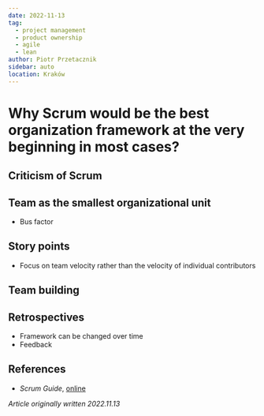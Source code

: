 ```yaml
---
date: 2022-11-13
tag:
  - project management
  - product ownership
  - agile
  - lean
author: Piotr Przetacznik
sidebar: auto
location: Kraków
---
```


# Why Scrum would be the best organization framework at the very beginning in most cases?

## Criticism of Scrum

## Team as the smallest organizational unit

* Bus factor

## Story points

* Focus on team velocity rather than the velocity of individual contributors

## Team building

## Retrospectives

* Framework can be changed over time
* Feedback

## References

* *Scrum Guide*, [online](https://scrumguides.org/scrum-guide.html)

*Article originally written 2022.11.13*
